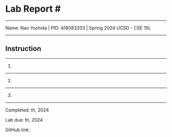 Lab Report #
========= 
***

Name: Nao Yoshida |
PID:  A18083203 |
Spring 2024 UCSD - CSE 15L

***

Instruction
--------


***

1. 

--------
   
2. 

--------

3. 
--------

Completed: th, 2024 

Lab due: th, 2024 

GitHub link: 
